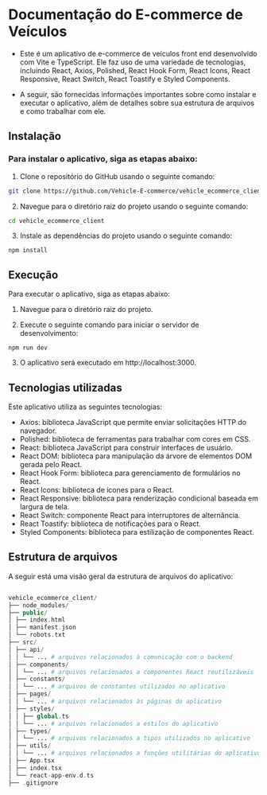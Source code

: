 # Documentação do E-commerce de Veículos

- Este é um aplicativo de e-commerce de veículos front end desenvolvido com Vite e TypeScript. Ele faz uso de uma variedade de tecnologias, incluindo React, Axios, Polished, React Hook Form, React Icons, React Responsive, React Switch, React Toastify e Styled Components.

- A seguir, são fornecidas informações importantes sobre como instalar e executar o aplicativo, além de detalhes sobre sua estrutura de arquivos e como trabalhar com ele.

## Instalação

### Para instalar o aplicativo, siga as etapas abaixo:

1. Clone o repositório do GitHub usando o seguinte comando:

```bash
git clone https://github.com/Vehicle-E-commerce/vehicle_ecommerce_client.git
```

2. Navegue para o diretório raiz do projeto usando o seguinte comando:

```bash
cd vehicle_ecommerce_client
```

3. Instale as dependências do projeto usando o seguinte comando:

```
npm install
```

## Execução

Para executar o aplicativo, siga as etapas abaixo:

1. Navegue para o diretório raiz do projeto.

2. Execute o seguinte comando para iniciar o servidor de desenvolvimento:

```
npm run dev
```

3. O aplicativo será executado em http://localhost:3000.

## Tecnologias utilizadas

Este aplicativo utiliza as seguintes tecnologias:

- Axios: biblioteca JavaScript que permite enviar solicitações HTTP do navegador.
- Polished: biblioteca de ferramentas para trabalhar com cores em CSS.
- React: biblioteca JavaScript para construir interfaces de usuário.
- React DOM: biblioteca para manipulação da árvore de elementos DOM gerada pelo React.
- React Hook Form: biblioteca para gerenciamento de formulários no React.
- React Icons: biblioteca de ícones para o React.
- React Responsive: biblioteca para renderização condicional baseada em largura de tela.
- React Switch: componente React para interruptores de alternância.
- React Toastify: biblioteca de notificações para o React.
- Styled Components: biblioteca para estilização de componentes React.

## Estrutura de arquivos

A seguir está uma visão geral da estrutura de arquivos do aplicativo:

```php

vehicle_ecommerce_client/
├── node_modules/
├── public/
│ ├── index.html
│ ├── manifest.json
│ └── robots.txt
├── src/
│ ├── api/
│ │ └── ... # arquivos relacionados à comunicação com o backend
│ ├── components/
│ │ └── ... # arquivos relacionados a componentes React reutilizáveis
│ ├── constants/
│ │ └── ... # arquivos de constantes utilizados no aplicativo
│ ├── pages/
│ │ └── ... # arquivos relacionados às páginas do aplicativo
│ ├── styles/
│ │ ├── global.ts
│ │ └── ... # arquivos relacionados a estilos do aplicativo
│ ├── types/
│ │ └── ... # arquivos relacionados a tipos utilizados no aplicativo
│ ├── utils/
│ │ └── ... # arquivos relacionados a funções utilitárias do aplicativo
│ ├── App.tsx
│ ├── index.tsx
│ └── react-app-env.d.ts
├── .gitignore
```
